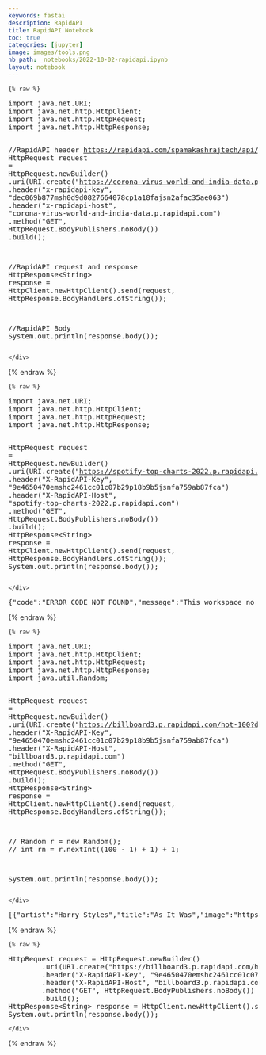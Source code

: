 ```yaml
---
keywords: fastai
description: RapidAPI
title: RapidAPI Notebook
toc: true
categories: [jupyter]
image: images/tools.png
nb_path: _notebooks/2022-10-02-rapidapi.ipynb
layout: notebook
---
```


<!--
#################################################
### THIS FILE WAS AUTOGENERATED! DO NOT EDIT! ###
#################################################
# file to edit: _notebooks/2022-10-02-rapidapi.ipynb
-->

<div class="container" id="notebook-container">
        
    {% raw %}
    
<div class="cell border-box-sizing code_cell rendered">
<div class="input">

<div class="inner_cell">
    <div class="input_area">
<div class=" highlight hl-java"><pre><span></span><span class="kn">import</span> <span class="nn">java.net.URI</span><span class="p">;</span>
<span class="kn">import</span> <span class="nn">java.net.http.HttpClient</span><span class="p">;</span>
<span class="kn">import</span> <span class="nn">java.net.http.HttpRequest</span><span class="p">;</span>
<span class="kn">import</span> <span class="nn">java.net.http.HttpResponse</span><span class="p">;</span>

<span class="c1">//RapidAPI header  https://rapidapi.com/spamakashrajtech/api/corona-virus-world-and-india-data</span>
<span class="n">HttpRequest</span> <span class="n">request</span> <span class="o">=</span> <span class="n">HttpRequest</span><span class="p">.</span><span class="na">newBuilder</span><span class="p">()</span>
    <span class="p">.</span><span class="na">uri</span><span class="p">(</span><span class="n">URI</span><span class="p">.</span><span class="na">create</span><span class="p">(</span><span class="s">&quot;https://corona-virus-world-and-india-data.p.rapidapi.com/api&quot;</span><span class="p">))</span>
    <span class="p">.</span><span class="na">header</span><span class="p">(</span><span class="s">&quot;x-rapidapi-key&quot;</span><span class="p">,</span> <span class="s">&quot;dec069b877msh0d9d0827664078cp1a18fajsn2afac35ae063&quot;</span><span class="p">)</span>
    <span class="p">.</span><span class="na">header</span><span class="p">(</span><span class="s">&quot;x-rapidapi-host&quot;</span><span class="p">,</span> <span class="s">&quot;corona-virus-world-and-india-data.p.rapidapi.com&quot;</span><span class="p">)</span>
    <span class="p">.</span><span class="na">method</span><span class="p">(</span><span class="s">&quot;GET&quot;</span><span class="p">,</span> <span class="n">HttpRequest</span><span class="p">.</span><span class="na">BodyPublishers</span><span class="p">.</span><span class="na">noBody</span><span class="p">())</span>
    <span class="p">.</span><span class="na">build</span><span class="p">();</span>

<span class="c1">//RapidAPI request and response</span>
<span class="n">HttpResponse</span><span class="o">&lt;</span><span class="n">String</span><span class="o">&gt;</span> <span class="n">response</span> <span class="o">=</span> <span class="n">HttpClient</span><span class="p">.</span><span class="na">newHttpClient</span><span class="p">().</span><span class="na">send</span><span class="p">(</span><span class="n">request</span><span class="p">,</span> <span class="n">HttpResponse</span><span class="p">.</span><span class="na">BodyHandlers</span><span class="p">.</span><span class="na">ofString</span><span class="p">());</span>

<span class="c1">//RapidAPI Body</span>
<span class="n">System</span><span class="p">.</span><span class="na">out</span><span class="p">.</span><span class="na">println</span><span class="p">(</span><span class="n">response</span><span class="p">.</span><span class="na">body</span><span class="p">());</span>
</pre></div>

    </div>
</div>
</div>

</div>
    {% endraw %}

    {% raw %}
    
<div class="cell border-box-sizing code_cell rendered">
<div class="input">

<div class="inner_cell">
    <div class="input_area">
<div class=" highlight hl-java"><pre><span></span><span class="kn">import</span> <span class="nn">java.net.URI</span><span class="p">;</span>
<span class="kn">import</span> <span class="nn">java.net.http.HttpClient</span><span class="p">;</span>
<span class="kn">import</span> <span class="nn">java.net.http.HttpRequest</span><span class="p">;</span>
<span class="kn">import</span> <span class="nn">java.net.http.HttpResponse</span><span class="p">;</span>

<span class="n">HttpRequest</span> <span class="n">request</span> <span class="o">=</span> <span class="n">HttpRequest</span><span class="p">.</span><span class="na">newBuilder</span><span class="p">()</span>
		<span class="p">.</span><span class="na">uri</span><span class="p">(</span><span class="n">URI</span><span class="p">.</span><span class="na">create</span><span class="p">(</span><span class="s">&quot;https://spotify-top-charts-2022.p.rapidapi.com/spotify_top_charts_22&quot;</span><span class="p">))</span>
		<span class="p">.</span><span class="na">header</span><span class="p">(</span><span class="s">&quot;X-RapidAPI-Key&quot;</span><span class="p">,</span> <span class="s">&quot;9e4650470emshc2461cc01c07b29p18b9b5jsnfa759ab87fca&quot;</span><span class="p">)</span>
		<span class="p">.</span><span class="na">header</span><span class="p">(</span><span class="s">&quot;X-RapidAPI-Host&quot;</span><span class="p">,</span> <span class="s">&quot;spotify-top-charts-2022.p.rapidapi.com&quot;</span><span class="p">)</span>
		<span class="p">.</span><span class="na">method</span><span class="p">(</span><span class="s">&quot;GET&quot;</span><span class="p">,</span> <span class="n">HttpRequest</span><span class="p">.</span><span class="na">BodyPublishers</span><span class="p">.</span><span class="na">noBody</span><span class="p">())</span>
		<span class="p">.</span><span class="na">build</span><span class="p">();</span>
<span class="n">HttpResponse</span><span class="o">&lt;</span><span class="n">String</span><span class="o">&gt;</span> <span class="n">response</span> <span class="o">=</span> <span class="n">HttpClient</span><span class="p">.</span><span class="na">newHttpClient</span><span class="p">().</span><span class="na">send</span><span class="p">(</span><span class="n">request</span><span class="p">,</span> <span class="n">HttpResponse</span><span class="p">.</span><span class="na">BodyHandlers</span><span class="p">.</span><span class="na">ofString</span><span class="p">());</span>
<span class="n">System</span><span class="p">.</span><span class="na">out</span><span class="p">.</span><span class="na">println</span><span class="p">(</span><span class="n">response</span><span class="p">.</span><span class="na">body</span><span class="p">());</span>
</pre></div>

    </div>
</div>
</div>

<div class="output_wrapper">
<div class="output">

<div class="output_area">

<div class="output_subarea output_stream output_stdout output_text">
<pre>{&#34;code&#34;:&#34;ERROR_CODE_NOT_FOUND&#34;,&#34;message&#34;:&#34;This workspace no longer exists.&#34;}
</pre>
</div>
</div>

</div>
</div>

</div>
    {% endraw %}

    {% raw %}
    
<div class="cell border-box-sizing code_cell rendered">
<div class="input">

<div class="inner_cell">
    <div class="input_area">
<div class=" highlight hl-java"><pre><span></span><span class="kn">import</span> <span class="nn">java.net.URI</span><span class="p">;</span>
<span class="kn">import</span> <span class="nn">java.net.http.HttpClient</span><span class="p">;</span>
<span class="kn">import</span> <span class="nn">java.net.http.HttpRequest</span><span class="p">;</span>
<span class="kn">import</span> <span class="nn">java.net.http.HttpResponse</span><span class="p">;</span>
<span class="kn">import</span> <span class="nn">java.util.Random</span><span class="p">;</span>

<span class="n">HttpRequest</span> <span class="n">request</span> <span class="o">=</span> <span class="n">HttpRequest</span><span class="p">.</span><span class="na">newBuilder</span><span class="p">()</span>
		<span class="p">.</span><span class="na">uri</span><span class="p">(</span><span class="n">URI</span><span class="p">.</span><span class="na">create</span><span class="p">(</span><span class="s">&quot;https://billboard3.p.rapidapi.com/hot-100?date=2022-07-07&amp;range=1-10&quot;</span><span class="p">))</span>
		<span class="p">.</span><span class="na">header</span><span class="p">(</span><span class="s">&quot;X-RapidAPI-Key&quot;</span><span class="p">,</span> <span class="s">&quot;9e4650470emshc2461cc01c07b29p18b9b5jsnfa759ab87fca&quot;</span><span class="p">)</span>
		<span class="p">.</span><span class="na">header</span><span class="p">(</span><span class="s">&quot;X-RapidAPI-Host&quot;</span><span class="p">,</span> <span class="s">&quot;billboard3.p.rapidapi.com&quot;</span><span class="p">)</span>
		<span class="p">.</span><span class="na">method</span><span class="p">(</span><span class="s">&quot;GET&quot;</span><span class="p">,</span> <span class="n">HttpRequest</span><span class="p">.</span><span class="na">BodyPublishers</span><span class="p">.</span><span class="na">noBody</span><span class="p">())</span>
		<span class="p">.</span><span class="na">build</span><span class="p">();</span>
<span class="n">HttpResponse</span><span class="o">&lt;</span><span class="n">String</span><span class="o">&gt;</span> <span class="n">response</span> <span class="o">=</span> <span class="n">HttpClient</span><span class="p">.</span><span class="na">newHttpClient</span><span class="p">().</span><span class="na">send</span><span class="p">(</span><span class="n">request</span><span class="p">,</span> <span class="n">HttpResponse</span><span class="p">.</span><span class="na">BodyHandlers</span><span class="p">.</span><span class="na">ofString</span><span class="p">());</span>


<span class="c1">// Random r = new Random();</span>
<span class="c1">// int rn = r.nextInt((100 - 1) + 1) + 1;</span>

<span class="n">System</span><span class="p">.</span><span class="na">out</span><span class="p">.</span><span class="na">println</span><span class="p">(</span><span class="n">response</span><span class="p">.</span><span class="na">body</span><span class="p">());</span>
</pre></div>

    </div>
</div>
</div>

<div class="output_wrapper">
<div class="output">

<div class="output_area">

<div class="output_subarea output_stream output_stdout output_text">
<pre>[{&#34;artist&#34;:&#34;Harry Styles&#34;,&#34;title&#34;:&#34;As It Was&#34;,&#34;image&#34;:&#34;https://charts-static.billboard.com/img/2022/04/harry-styles-bma-as-it-was-po3-180x180.jpg&#34;,&#34;award&#34;:false,&#34;awardsList&#34;:[],&#34;rank&#34;:1,&#34;weeksAtNo1&#34;:8,&#34;lastWeek&#34;:2,&#34;change&#34;:&#34;up&#34;,&#34;peakPosition&#34;:1,&#34;weeksOnChart&#34;:13},{&#34;artist&#34;:&#34;Jack Harlow&#34;,&#34;title&#34;:&#34;First Class&#34;,&#34;image&#34;:&#34;https://charts-static.billboard.com/img/2018/01/jack-harlow-i43-180x180.jpg&#34;,&#34;award&#34;:false,&#34;awardsList&#34;:[],&#34;rank&#34;:2,&#34;lastWeek&#34;:3,&#34;change&#34;:&#34;up&#34;,&#34;peakPosition&#34;:1,&#34;weeksOnChart&#34;:12},{&#34;artist&#34;:&#34;Lizzo&#34;,&#34;title&#34;:&#34;About Damn Time&#34;,&#34;image&#34;:&#34;https://charts-static.billboard.com/img/2022/04/lizzo-o9x-about-damn-time-f6q-180x180.jpg&#34;,&#34;award&#34;:true,&#34;awardsList&#34;:[{&#34;awardName&#34;:&#34;Gains In Performance&#34;,&#34;svg&#34;:&#34;&lt;svg xmlns=\&#34;http://www.w3.org/2000/svg\&#34; style=\&#34;width:100%;height:auto\&#34; viewBox=\&#34;0 0 128 171.211\&#34;&gt;&lt;g data-name=\&#34;Group 12\&#34;&gt;&lt;path data-name=\&#34;Path 3036\&#34; d=\&#34;M0 87.211v-24l64-32 64 32v24l-64-32z\&#34; fill=\&#34;#fcee21\&#34;&gt;&lt;/path&gt;&lt;path data-name=\&#34;Path 3037\&#34; d=\&#34;M0 127.211v-24l64-32 64 32v24l-64-32z\&#34; fill=\&#34;#fcee21\&#34;&gt;&lt;/path&gt;&lt;path data-name=\&#34;Path 3038\&#34; d=\&#34;M0 167.211v-24l64-32 64 32v24l-64-32z\&#34; fill=\&#34;#fcee21\&#34;&gt;&lt;/path&gt;&lt;path data-name=\&#34;Path 3039\&#34; d=\&#34;M24.526 59.211H44v112h40v-112h19.474L64 0zm51.474-8v112H52v-112H39.474L64 14.422l24.526 36.789z\&#34; fill=\&#34;#1a48c4\&#34;&gt;&lt;/path&gt;&lt;/g&gt;&lt;/svg&gt;&#34;}],&#34;rank&#34;:3,&#34;lastWeek&#34;:5,&#34;change&#34;:&#34;up&#34;,&#34;peakPosition&#34;:3,&#34;weeksOnChart&#34;:11},{&#34;artist&#34;:&#34;Future Featuring Drake &amp; Tems&#34;,&#34;title&#34;:&#34;Wait For U&#34;,&#34;image&#34;:&#34;https://charts-static.billboard.com/img/1988/03/future-f8b-180x180.jpg&#34;,&#34;award&#34;:false,&#34;awardsList&#34;:[],&#34;rank&#34;:4,&#34;lastWeek&#34;:4,&#34;change&#34;:&#34;same&#34;,&#34;peakPosition&#34;:1,&#34;weeksOnChart&#34;:9},{&#34;artist&#34;:&#34;Drake Featuring 21 Savage&#34;,&#34;title&#34;:&#34;Jimmy Cooks&#34;,&#34;image&#34;:&#34;https://charts-static.billboard.com/img/2009/04/drake-04g-180x180.jpg&#34;,&#34;award&#34;:false,&#34;awardsList&#34;:[],&#34;rank&#34;:5,&#34;lastWeek&#34;:1,&#34;change&#34;:&#34;down&#34;,&#34;peakPosition&#34;:1,&#34;weeksOnChart&#34;:2},{&#34;artist&#34;:&#34;Kate Bush&#34;,&#34;title&#34;:&#34;Running Up That Hill (A Deal With God)&#34;,&#34;image&#34;:&#34;https://charts-static.billboard.com/img/2021/03/kate-bush-qv2-running-up-that-hill-1cx-180x180.jpg&#34;,&#34;award&#34;:false,&#34;awardsList&#34;:[],&#34;rank&#34;:6,&#34;lastWeek&#34;:9,&#34;change&#34;:&#34;up&#34;,&#34;peakPosition&#34;:4,&#34;weeksOnChart&#34;:25},{&#34;artist&#34;:&#34;Beyonce&#34;,&#34;title&#34;:&#34;Break My Soul&#34;,&#34;image&#34;:&#34;https://charts-static.billboard.com/img/2022/07/beyonce-0na-break-my-soul-kqf-180x180.jpg&#34;,&#34;award&#34;:true,&#34;awardsList&#34;:[{&#34;awardName&#34;:&#34;Biggest gain in airplay&#34;,&#34;svg&#34;:&#34;&lt;svg xmlns=\&#34;http://www.w3.org/2000/svg\&#34; style=\&#34;width:100%;height:auto\&#34; viewBox=\&#34;0 0 136 165.558\&#34;&gt;&lt;g data-name=\&#34;Group 9\&#34;&gt;&lt;path data-name=\&#34;Path 3019\&#34; d=\&#34;M116 65.558l-16 24h8v24h16v-24h8z\&#34; fill=\&#34;#fcee21\&#34;&gt;&lt;/path&gt;&lt;path data-name=\&#34;Path 3020\&#34; d=\&#34;M20 65.558l-16 24h8v24h16v-24h8z\&#34; fill=\&#34;#fcee21\&#34;&gt;&lt;/path&gt;&lt;path data-name=\&#34;Path 3021\&#34; d=\&#34;M88 26.47a20 20 0 10-25.1 19.316l-.2.731c-.892 3.258-2.153 7.914-3.66 13.5-3.011 11.166-7 26.056-10.991 40.948-7.971 29.779-15.913 59.561-15.913 59.561l-1.342 5.031h74.424L73.038 45.801A20.018 20.018 0 0088 26.47zm-32 0a12 12 0 1112.065 12c-.086 0-.173-.007-.256-.006A12.008 12.008 0 0156 26.47zm11.951 31.231l9.635 35.857H58.314c3.707-13.832 7.155-26.675 9.637-35.857zm-18.2 67.857a66812.91 66812.91 0 016.42-24h23.564l6.449 24zm-8.545 32c1.8-6.744 4.008-15.021 6.407-24h40.72l6.449 24z\&#34; fill=\&#34;#1a48c4\&#34;&gt;&lt;/path&gt;&lt;path data-name=\&#34;Path 3022\&#34; d=\&#34;M101.169 40.484a36.1 36.1 0 000-28.028l-7.368 3.116a28.1 28.1 0 010 21.8z\&#34; fill=\&#34;#1a48c4\&#34;&gt;&lt;/path&gt;&lt;path data-name=\&#34;Path 3023\&#34; d=\&#34;M42.2 37.368a28.1 28.1 0 010-21.8l-7.368-3.116a36.1 36.1 0 000 28.028z\&#34; fill=\&#34;#1a48c4\&#34;&gt;&lt;/path&gt;&lt;path data-name=\&#34;Path 3024\&#34; d=\&#34;M108.544 9.344a44.158 44.158 0 010 34.251l7.368 3.116a52.156 52.156 0 000-40.483z\&#34; fill=\&#34;#1a48c4\&#34;&gt;&lt;/path&gt;&lt;path data-name=\&#34;Path 3025\&#34; d=\&#34;M20.088 6.228a52.156 52.156 0 000 40.483l7.368-3.116a44.158 44.158 0 010-34.251z\&#34; fill=\&#34;#1a48c4\&#34;&gt;&lt;/path&gt;&lt;path data-name=\&#34;Path 3026\&#34; d=\&#34;M130.655 0l-7.368 3.116a60.216 60.216 0 010 46.707l7.368 3.116a68.214 68.214 0 000-52.939z\&#34; fill=\&#34;#1a48c4\&#34;&gt;&lt;/path&gt;&lt;path data-name=\&#34;Path 3027\&#34; d=\&#34;M5.345 0a68.214 68.214 0 000 52.939l7.368-3.116a60.216 60.216 0 010-46.707z\&#34; fill=\&#34;#1a48c4\&#34;&gt;&lt;/path&gt;&lt;/g&gt;&lt;/svg&gt;&#34;},{&#34;awardName&#34;:&#34;Gains In Performance&#34;,&#34;svg&#34;:&#34;&lt;svg xmlns=\&#34;http://www.w3.org/2000/svg\&#34; style=\&#34;width:100%;height:auto\&#34; viewBox=\&#34;0 0 128 171.211\&#34;&gt;&lt;g data-name=\&#34;Group 12\&#34;&gt;&lt;path data-name=\&#34;Path 3036\&#34; d=\&#34;M0 87.211v-24l64-32 64 32v24l-64-32z\&#34; fill=\&#34;#fcee21\&#34;&gt;&lt;/path&gt;&lt;path data-name=\&#34;Path 3037\&#34; d=\&#34;M0 127.211v-24l64-32 64 32v24l-64-32z\&#34; fill=\&#34;#fcee21\&#34;&gt;&lt;/path&gt;&lt;path data-name=\&#34;Path 3038\&#34; d=\&#34;M0 167.211v-24l64-32 64 32v24l-64-32z\&#34; fill=\&#34;#fcee21\&#34;&gt;&lt;/path&gt;&lt;path data-name=\&#34;Path 3039\&#34; d=\&#34;M24.526 59.211H44v112h40v-112h19.474L64 0zm51.474-8v112H52v-112H39.474L64 14.422l24.526 36.789z\&#34; fill=\&#34;#1a48c4\&#34;&gt;&lt;/path&gt;&lt;/g&gt;&lt;/svg&gt;&#34;}],&#34;rank&#34;:7,&#34;lastWeek&#34;:15,&#34;change&#34;:&#34;up&#34;,&#34;peakPosition&#34;:7,&#34;weeksOnChart&#34;:2},{&#34;artist&#34;:&#34;Bad Bunny &amp; Chencho Corleone&#34;,&#34;title&#34;:&#34;Me Porto Bonito&#34;,&#34;image&#34;:&#34;https://charts-static.billboard.com/img/2022/05/bad-bunny-c3m-me-porto-bonito-kug-180x180.jpg&#34;,&#34;award&#34;:true,&#34;awardsList&#34;:[{&#34;awardName&#34;:&#34;Gains In Performance&#34;,&#34;svg&#34;:&#34;&lt;svg xmlns=\&#34;http://www.w3.org/2000/svg\&#34; style=\&#34;width:100%;height:auto\&#34; viewBox=\&#34;0 0 128 171.211\&#34;&gt;&lt;g data-name=\&#34;Group 12\&#34;&gt;&lt;path data-name=\&#34;Path 3036\&#34; d=\&#34;M0 87.211v-24l64-32 64 32v24l-64-32z\&#34; fill=\&#34;#fcee21\&#34;&gt;&lt;/path&gt;&lt;path data-name=\&#34;Path 3037\&#34; d=\&#34;M0 127.211v-24l64-32 64 32v24l-64-32z\&#34; fill=\&#34;#fcee21\&#34;&gt;&lt;/path&gt;&lt;path data-name=\&#34;Path 3038\&#34; d=\&#34;M0 167.211v-24l64-32 64 32v24l-64-32z\&#34; fill=\&#34;#fcee21\&#34;&gt;&lt;/path&gt;&lt;path data-name=\&#34;Path 3039\&#34; d=\&#34;M24.526 59.211H44v112h40v-112h19.474L64 0zm51.474-8v112H52v-112H39.474L64 14.422l24.526 36.789z\&#34; fill=\&#34;#1a48c4\&#34;&gt;&lt;/path&gt;&lt;/g&gt;&lt;/svg&gt;&#34;}],&#34;rank&#34;:8,&#34;lastWeek&#34;:11,&#34;change&#34;:&#34;up&#34;,&#34;peakPosition&#34;:7,&#34;weeksOnChart&#34;:8},{&#34;artist&#34;:&#34;Glass Animals&#34;,&#34;title&#34;:&#34;Heat Waves&#34;,&#34;image&#34;:&#34;https://charts-static.billboard.com/img/2020/07/glass-animals-rtd-heat-waves-o3i-180x180.jpg&#34;,&#34;award&#34;:false,&#34;awardsList&#34;:[],&#34;rank&#34;:9,&#34;lastWeek&#34;:10,&#34;change&#34;:&#34;up&#34;,&#34;peakPosition&#34;:1,&#34;weeksOnChart&#34;:76},{&#34;artist&#34;:&#34;Joji&#34;,&#34;title&#34;:&#34;Glimpse Of Us&#34;,&#34;image&#34;:&#34;https://charts-static.billboard.com/img/2022/06/joji-77h-glimpse-of-us-gt3-180x180.jpg&#34;,&#34;award&#34;:false,&#34;awardsList&#34;:[],&#34;rank&#34;:10,&#34;lastWeek&#34;:8,&#34;change&#34;:&#34;down&#34;,&#34;peakPosition&#34;:8,&#34;weeksOnChart&#34;:3}]
</pre>
</div>
</div>

</div>
</div>

</div>
    {% endraw %}

    {% raw %}
    
<div class="cell border-box-sizing code_cell rendered">
<div class="input">

<div class="inner_cell">
    <div class="input_area">
<div class=" highlight hl-java"><pre><span></span><span class="n">HttpRequest</span> <span class="n">request</span> <span class="o">=</span> <span class="n">HttpRequest</span><span class="p">.</span><span class="na">newBuilder</span><span class="p">()</span>
		<span class="p">.</span><span class="na">uri</span><span class="p">(</span><span class="n">URI</span><span class="p">.</span><span class="na">create</span><span class="p">(</span><span class="s">&quot;https://billboard3.p.rapidapi.com/hot-100?date=2022-07-07&amp;range=1-10&quot;</span><span class="p">))</span>
		<span class="p">.</span><span class="na">header</span><span class="p">(</span><span class="s">&quot;X-RapidAPI-Key&quot;</span><span class="p">,</span> <span class="s">&quot;9e4650470emshc2461cc01c07b29p18b9b5jsnfa759ab87fca&quot;</span><span class="p">)</span>
		<span class="p">.</span><span class="na">header</span><span class="p">(</span><span class="s">&quot;X-RapidAPI-Host&quot;</span><span class="p">,</span> <span class="s">&quot;billboard3.p.rapidapi.com&quot;</span><span class="p">)</span>
		<span class="p">.</span><span class="na">method</span><span class="p">(</span><span class="s">&quot;GET&quot;</span><span class="p">,</span> <span class="n">HttpRequest</span><span class="p">.</span><span class="na">BodyPublishers</span><span class="p">.</span><span class="na">noBody</span><span class="p">())</span>
		<span class="p">.</span><span class="na">build</span><span class="p">();</span>
<span class="n">HttpResponse</span><span class="o">&lt;</span><span class="n">String</span><span class="o">&gt;</span> <span class="n">response</span> <span class="o">=</span> <span class="n">HttpClient</span><span class="p">.</span><span class="na">newHttpClient</span><span class="p">().</span><span class="na">send</span><span class="p">(</span><span class="n">request</span><span class="p">,</span> <span class="n">HttpResponse</span><span class="p">.</span><span class="na">BodyHandlers</span><span class="p">.</span><span class="na">ofString</span><span class="p">());</span>
<span class="n">System</span><span class="p">.</span><span class="na">out</span><span class="p">.</span><span class="na">println</span><span class="p">(</span><span class="n">response</span><span class="p">.</span><span class="na">body</span><span class="p">());</span>
</pre></div>

    </div>
</div>
</div>

</div>
    {% endraw %}

</div>
 

